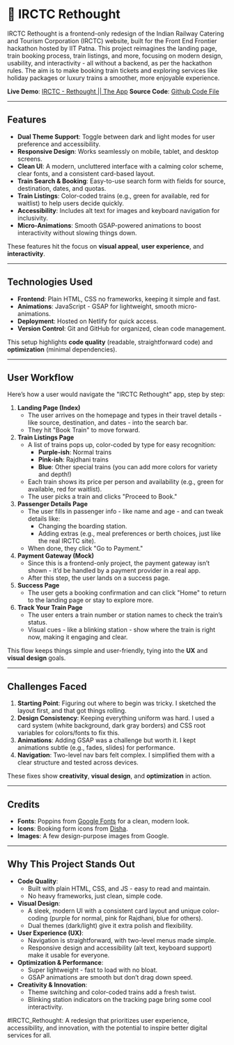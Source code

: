 # 🚀 IRCTC Rethought 
IRCTC Rethought is a frontend-only redesign of the Indian Railway Catering and Tourism Corporation (IRCTC) website, built for the Front End Frontier hackathon hosted by IIT Patna. This project reimagines the landing page, train booking process, train listings, and more, focusing on modern design, usability, and interactivity - all without a backend, as per the hackathon rules. The aim is to make booking train tickets and exploring services like holiday packages or luxury trains a smoother, more enjoyable experience.

**Live Demo**: [IRCTC - Rethought || The App](https://irctc-rethought.netlify.app/)
**Source Code**: [Github Code File](https://github.com/schoolop08/IRCTC-RETHOUGHT)

---

## Features

- **Dual Theme Support**: Toggle between dark and light modes for user preference and accessibility.
- **Responsive Design**: Works seamlessly on mobile, tablet, and desktop screens.
- **Clean UI**: A modern, uncluttered interface with a calming color scheme, clear fonts, and a consistent card-based layout.
- **Train Search & Booking**: Easy-to-use search form with fields for source, destination, dates, and quotas.
- **Train Listings**: Color-coded trains (e.g., green for available, red for waitlist) to help users decide quickly.
- **Accessibility**: Includes alt text for images and keyboard navigation for inclusivity.
- **Micro-Animations**: Smooth GSAP-powered animations to boost interactivity without slowing things down.

These features hit the focus on **visual appeal**, **user experience**, and **interactivity**.

---

## Technologies Used

- **Frontend**: Plain HTML, CSS no frameworks, keeping it simple and fast.
- **Animations**:  JavaScript - GSAP for lightweight, smooth micro-animations.
- **Deployment**: Hosted on Netlify for quick access.
- **Version Control**: Git and GitHub for organized, clean code management.

This setup highlights **code quality** (readable, straightforward code) and **optimization** (minimal dependencies).

---

## User Workflow

Here’s how a user would navigate the "IRCTC Rethought" app, step by step:

1. **Landing Page (Index)**
    - The user arrives on the homepage and types in their travel details - like source, destination, and dates - into the search bar.
    - They hit "Book Train" to move forward.
2. **Train Listings Page**
    - A list of trains pops up, color-coded by type for easy recognition:
        - **Purple-ish**: Normal trains
        - **Pink-ish**: Rajdhani trains
        - **Blue**: Other special trains (you can add more colors for variety and depth!)
    - Each train shows its price per person and availability (e.g., green for available, red for waitlist).
    - The user picks a train and clicks "Proceed to Book."
3. **Passenger Details Page**
    - The user fills in passenger info - like name and age - and can tweak details like:
        - Changing the boarding station.
        - Adding extras (e.g., meal preferences or berth choices, just like the real IRCTC site).
    - When done, they click "Go to Payment."
4. **Payment Gateway (Mock)**
    - Since this is a frontend-only project, the payment gateway isn’t shown - it’d be handled by a payment provider in a real app.
    - After this step, the user lands on a success page.
5. **Success Page**
    - The user gets a booking confirmation and can click "Home" to return to the landing page or stay to explore more.
6. **Track Your Train Page**
    - The user enters a train number or station names to check the train’s status.
    - Visual cues - like a blinking station - show where the train is right now, making it engaging and clear.

This flow keeps things simple and user-friendly, tying into the **UX** and **visual design** goals.

---

## Challenges Faced

1. **Starting Point**: Figuring out where to begin was tricky. I sketched the layout first, and that got things rolling.
2. **Design Consistency**: Keeping everything uniform was hard. I used a card system (white background, dark gray borders) and CSS root variables for colors/fonts to fix this.
3. **Animations**: Adding GSAP was a challenge but worth it. I kept animations subtle (e.g., fades, slides) for performance.
4. **Navigation**: Two-level nav bars felt complex. I simplified them with a clear structure and tested across devices.
	
These fixes show **creativity**, **visual design**, and **optimization** in action.

---

## Credits

- **Fonts**: Poppins from [Google Fonts](https://fonts.google.com/specimen/Poppins) for a clean, modern look.
- **Icons**: Booking form icons from [Disha](https://askdisha.irctc.co.in/).
- **Images**: A few design-purpose images from Google.

---

## Why This Project Stands Out

- **Code Quality**:
    - Built with plain HTML, CSS, and JS - easy to read and maintain.
    - No heavy frameworks, just clean, simple code.
- **Visual Design**:
    - A sleek, modern UI with a consistent card layout and unique color-coding (purple for normal, pink for Rajdhani, blue for others).
    - Dual themes (dark/light) give it extra polish and flexibility.
- **User Experience (UX)**:
    - Navigation is straightforward, with two-level menus made simple.
    - Responsive design and accessibility (alt text, keyboard support) make it usable for everyone.
- **Optimization & Performance**:
    - Super lightweight - fast to load with no bloat.
    - GSAP animations are smooth but don’t drag down speed.
- **Creativity & Innovation**:
    - Theme switching and color-coded trains add a fresh twist.
    - Blinking station indicators on the tracking page bring some cool interactivity.

#IRCTC_Rethought: A redesign that prioritizes user experience, accessibility, and innovation, with the potential to inspire better digital services for all.